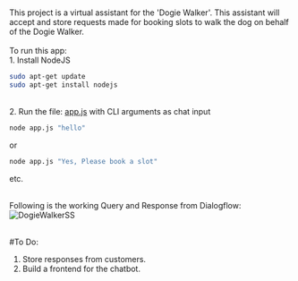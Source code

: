 <br>This project is a virtual assistant for the 'Dogie Walker'. This assistant will accept and store requests made for booking slots to walk the dog on behalf of the Dogie Walker.
<br>
<br>To run this app:
<br>1. Install NodeJS 
```bash
sudo apt-get update
sudo apt-get install nodejs
```
<br>2. Run the file: [app.js](https://github.com/anandnkhl/Dogie_Walker_Chatbot/blob/master/app.js) with CLI arguments as chat input
```bash
node app.js "hello"
```
or
```bash
node app.js "Yes, Please book a slot"
```
etc.

<br>Following is the working Query and Response from Dialogflow:
![DogieWalkerSS](https://user-images.githubusercontent.com/36640498/71643000-9c4c6880-2cd9-11ea-92bc-3e7874f19ff9.jpeg)

<br>#To Do:
1. Store responses from customers.
2. Build a frontend for the chatbot.
